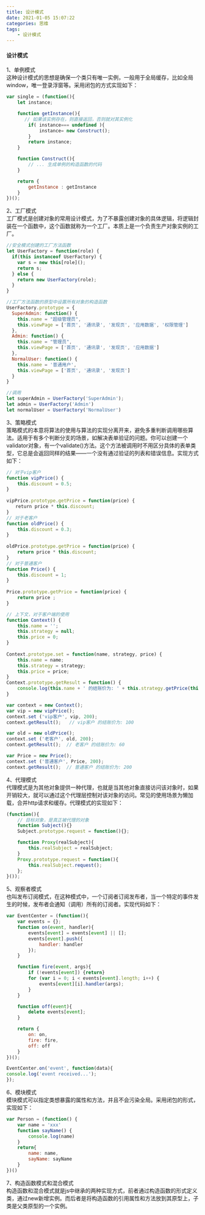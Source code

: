 ```yaml
---
title: 设计模式
date: 2021-01-05 15:07:22
categories: 思维
tags:
    - 设计模式
---
```


#### 设计模式
1、单例模式\
这种设计模式的思想是确保一个类只有唯一实例，一般用于全局缓存，比如全局window，唯一登录浮窗等。采用闭包的方式实现如下：
<!--more-->
```js
var single = (function(){
    let instance;

    function getInstance(){
　　　　// 如果该实例存在，则直接返回，否则就对其实例化
        if( instance=== undefined ){
            instance= new Construct();
        }
        return instance;
    }

    function Construct(){
        // ... 生成单例的构造函数的代码
    }

    return {
        getInstance : getInstance
    }
})();
```
2、工厂模式\
工厂模式是创建对象的常用设计模式，为了不暴露创建对象的具体逻辑，将逻辑封装在一个函数中，这个函数就称为一个工厂。本质上是一个负责生产对象实例的工厂。
```js
//安全模式创建的工厂方法函数
let UserFactory = function(role) {
  if(this instanceof UserFactory) {
    var s = new this[role]();
    return s;
  } else {
    return new UserFactory(role);
  }
}

//工厂方法函数的原型中设置所有对象的构造函数
UserFactory.prototype = {
  SuperAdmin: function() {
    this.name = "超级管理员",
    this.viewPage = ['首页', '通讯录', '发现页', '应用数据', '权限管理']
  },
  Admin: function() {
    this.name = "管理员",
    this.viewPage = ['首页', '通讯录', '发现页', '应用数据']
  },
  NormalUser: function() {
    this.name = '普通用户',
    this.viewPage = ['首页', '通讯录', '发现页']
  }
}

//调用
let superAdmin = UserFactory('SuperAdmin');
let admin = UserFactory('Admin') 
let normalUser = UserFactory('NormalUser')
```
3、策略模式\
策略模式的本意将算法的使用与算法的实现分离开来，避免多重判断调用哪些算法。适用于有多个判断分支的场景，如解决表单验证的问题。你可以创建一个validator对象，有一个validate()方法。这个方法被调用时不用区分具体的表单类型，它总是会返回同样的结果——一个没有通过验证的列表和错误信息。实现方式如下：
```js
// 对于vip客户
function vipPrice() {
    this.discount = 0.5;
}
 
vipPrice.prototype.getPrice = function(price) {
　　return price * this.discount;
}
// 对于老客户
function oldPrice() {
    this.discount = 0.3;
}
 
oldPrice.prototype.getPrice = function(price) {
    return price * this.discount;
}
// 对于普通客户
function Price() {
    this.discount = 1;
}
 
Price.prototype.getPrice = function(price) {
    return price ;
}

// 上下文，对于客户端的使用
function Context() {
    this.name = '';
    this.strategy = null;
    this.price = 0;
}
 
Context.prototype.set = function(name, strategy, price) {
    this.name = name;
    this.strategy = strategy;
    this.price = price;
}
Context.prototype.getResult = function() {
    console.log(this.name + ' 的结账价为: ' + this.strategy.getPrice(this.price));
}

var context = new Context();
var vip = new vipPrice();
context.set ('vip客户', vip, 200);
context.getResult();   // vip客户 的结账价为: 100

var old = new oldPrice();
context.set ('老客户', old, 200);
context.getResult();  // 老客户 的结账价为: 60

var Price = new Price();
context.set ('普通客户', Price, 200);
context.getResult();  // 普通客户 的结账价为: 200
```
4、代理模式\
代理模式是为其他对象提供一种代理，也就是当其他对象直接访问该对象时，如果开销较大，就可以通过这个代理层控制对该对象的访问。常见的使用场景为懒加载，合并http请求和缓存。代理模式的实现如下：
```js
(function(){
    // 目标对象，是真正被代理的对象
    function Subject(){}
    Subject.prototype.request = function(){};

    function Proxy(realSubject){
        this.realSubject = realSubject;
    }
    Proxy.prototype.request = function(){
        this.realSubject.request();
    };
}());
```
5、观察者模式\
也叫发布订阅模式，在这种模式中，一个订阅者订阅发布者，当一个特定的事件发生的时候，发布者会通知（调用）所有的订阅者。实现代码如下：
```js
var EventCenter = (function(){
    var events = {};
    function on(event, handler){
        events[event] = events[event] || [];
        events[event].push({
            handler: handler
        });
    }

    function fire(event, args){
        if (!events[event]) {return}
        for (var i = 0; i < events[event].length; i++) {
            events[event][i].handler(args);
        }
    }

    function off(event){
        delete events[event];
    }

    return {
        on: on,
        fire: fire,
        off: off
    }
})();

EventCenter.on('event', function(data){
console.log('event received...');
});
```
6、模块模式\
模块模式可以指定类想暴露的属性和方法，并且不会污染全局。采用闭包的形式，实现如下：
```js
var Person = (function() {
    var name = 'xxx'
    function sayName() {
        console.log(name)
    }
    return{
        name: name,
        sayName: sayName
    }
})()
```
7、构造函数模式和混合模式\
构造函数和混合模式就是js中继承的两种实现方式，前者通过构造函数的形式定义类，通过new新增实例。而后者是将构造函数的引用属性和方法放到其原型上，子类是父类原型的一个实例。